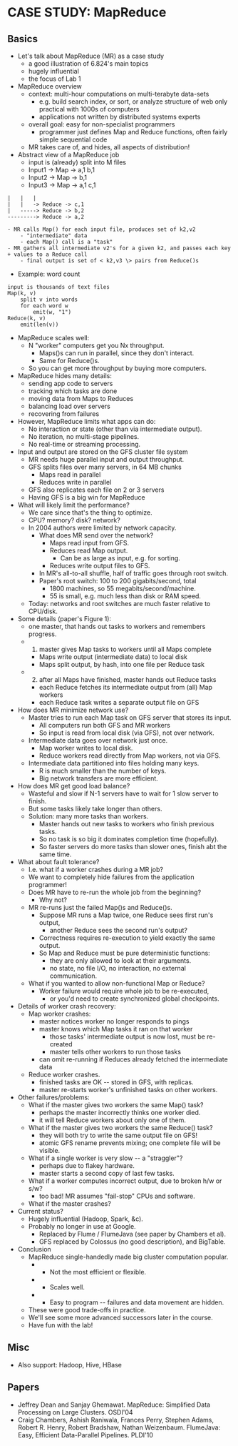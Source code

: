 # CASE STUDY: MapReduce

## Basics
- Let's talk about MapReduce (MR) as a case study
	- a good illustration of 6.824's main topics
	- hugely influential
	- the focus of Lab 1
- MapReduce overview
	- context: multi-hour computations on multi-terabyte data-sets
		- e.g. build search index, or sort, or analyze structure of web
		only practical with 1000s of computers
		- applications not written by distributed systems experts
	- overall goal: easy for non-specialist programmers
		- programmer just defines Map and Reduce functions, often fairly simple sequential code
	- MR takes care of, and hides, all aspects of distribution!	
- Abstract view of a MapReduce job
	- input is (already) split into M files
	- Input1 -> Map -> a,1 b,1
	- Input2 -> Map ->     b,1
	- Input3 -> Map -> a,1     c,1
```
|   |   |
|   |   -> Reduce -> c,1
|   -----> Reduce -> b,2
---------> Reduce -> a,2
```
	- MR calls Map() for each input file, produces set of k2,v2
		- "intermediate" data
		- each Map() call is a "task"
	- MR gathers all intermediate v2's for a given k2, and passes each key + values to a Reduce call
		- final output is set of < k2,v3 \> pairs from Reduce()s
- Example: word count
```
input is thousands of text files
Map(k, v)
	split v into words
	for each word w
		emit(w, "1")
Reduce(k, v)
	emit(len(v))
```
- MapReduce scales well:
	- N "worker" computers get you Nx throughput.
		- Maps()s can run in parallel, since they don't interact.
		- Same for Reduce()s.
	- So you can get more throughput by buying more computers.
- MapReduce hides many details:
	- sending app code to servers
	- tracking which tasks are done
	- moving data from Maps to Reduces
	- balancing load over servers
	- recovering from failures
- However, MapReduce limits what apps can do:
	- No interaction or state (other than via intermediate output).
	- No iteration, no multi-stage pipelines.
	- No real-time or streaming processing.
- Input and output are stored on the GFS cluster file system
	- MR needs huge parallel input and output throughput.
	- GFS splits files over many servers, in 64 MB chunks
		- Maps read in parallel
		- Reduces write in parallel
	- GFS also replicates each file on 2 or 3 servers
	- Having GFS is a big win for MapReduce
- What will likely limit the performance?
	- We care since that's the thing to optimize.
	- CPU? memory? disk? network?
	- In 2004 authors were limited by network capacity.
		- What does MR send over the network?
			- Maps read input from GFS.
			- Reduces read Map output.
				- Can be as large as input, e.g. for sorting.
			- Reduces write output files to GFS.
		- In MR's all-to-all shuffle, half of traffic goes through root switch.
		- Paper's root switch: 100 to 200 gigabits/second, total
			- 1800 machines, so 55 megabits/second/machine.
			- 55 is small, e.g. much less than disk or RAM speed.
	- Today: networks and root switches are much faster relative to CPU/disk.
- Some details (paper's Figure 1):
	- one master, that hands out tasks to workers and remembers progress.
	- 1. master gives Map tasks to workers until all Maps complete
		- Maps write output (intermediate data) to local disk
		- Maps split output, by hash, into one file per Reduce task
	- 2. after all Maps have finished, master hands out Reduce tasks
		- each Reduce fetches its intermediate output from (all) Map workers
		- each Reduce task writes a separate output file on GFS
- How does MR minimize network use?
	- Master tries to run each Map task on GFS server that stores its input.
		- All computers run both GFS and MR workers
		- So input is read from local disk (via GFS), not over network.
	- Intermediate data goes over network just once.
		- Map worker writes to local disk.
		- Reduce workers read directly from Map workers, not via GFS.
	- Intermediate data partitioned into files holding many keys.
		- R is much smaller than the number of keys.
		- Big network transfers are more efficient.
- How does MR get good load balance?
	- Wasteful and slow if N-1 servers have to wait for 1 slow server to finish.
	- But some tasks likely take longer than others.
	- Solution: many more tasks than workers.
		- Master hands out new tasks to workers who finish previous tasks.
		- So no task is so big it dominates completion time (hopefully).
		- So faster servers do more tasks than slower ones, finish abt the same time.
- What about fault tolerance?
	- I.e. what if a worker crashes during a MR job?
	- We want to completely hide failures from the application programmer!
	- Does MR have to re-run the whole job from the beginning?
		- Why not?
	- MR re-runs just the failed Map()s and Reduce()s.
		- Suppose MR runs a Map twice, one Reduce sees first run's output,
			- another Reduce sees the second run's output?
		- Correctness requires re-execution to yield exactly the same output.
		- So Map and Reduce must be pure deterministic functions:
			- they are only allowed to look at their arguments.
			- no state, no file I/O, no interaction, no external communication.
	- What if you wanted to allow non-functional Map or Reduce?
		- Worker failure would require whole job to be re-executed,
			- or you'd need to create synchronized global checkpoints.
- Details of worker crash recovery:
	- Map worker crashes:
		- master notices worker no longer responds to pings
		- master knows which Map tasks it ran on that worker
			- those tasks' intermediate output is now lost, must be re-created
			- master tells other workers to run those tasks
		- can omit re-running if Reduces already fetched the intermediate data
	- Reduce worker crashes.
		- finished tasks are OK -- stored in GFS, with replicas.
		- master re-starts worker's unfinished tasks on other workers.
- Other failures/problems:
	- What if the master gives two workers the same Map() task?
		- perhaps the master incorrectly thinks one worker died.
		- it will tell Reduce workers about only one of them.
	- What if the master gives two workers the same Reduce() task?
		- they will both try to write the same output file on GFS!
		- atomic GFS rename prevents mixing; one complete file will be visible.
	- What if a single worker is very slow -- a "straggler"?
		- perhaps due to flakey hardware.
		- master starts a second copy of last few tasks.
	- What if a worker computes incorrect output, due to broken h/w or s/w?
		- too bad! MR assumes "fail-stop" CPUs and software.
	- What if the master crashes?
- Current status?
	- Hugely influential (Hadoop, Spark, &c).
	- Probably no longer in use at Google.
		- Replaced by Flume / FlumeJava (see paper by Chambers et al).
		- GFS replaced by Colossus (no good description), and BigTable.
- Conclusion
	- MapReduce single-handedly made big cluster computation popular.
		- - Not the most efficient or flexible.
		- + Scales well.
		- + Easy to program -- failures and data movement are hidden.
	- These were good trade-offs in practice.
	- We'll see some more advanced successors later in the course.
	- Have fun with the lab!

## Misc
- Also support: Hadoop, Hive, HBase

## Papers
- Jeffrey Dean and Sanjay Ghemawat. MapReduce: Simplified Data Processing on Large Clusters. OSDI'04
- Craig Chambers, Ashish Raniwala, Frances Perry, Stephen Adams, Robert R. Henry, Robert Bradshaw, Nathan Weizenbaum. FlumeJava: Easy, Efficient Data-Parallel Pipelines. PLDI'10
